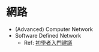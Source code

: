 # 網路
- (Advanced) Computer Network
- Software Defined Network
    - Ref: [初學者入門建議](https://github.com/YanHaoChen/Learning-SDN#%E5%88%9D%E5%AD%B8%E8%80%85%E5%85%A5%E9%96%80%E5%BB%BA%E8%AD%B0)
